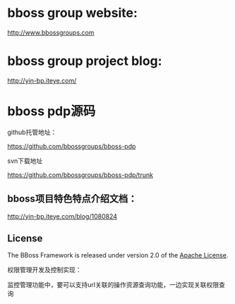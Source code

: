 ﻿# bboss group website:
http://www.bbossgroups.com

# bboss group project blog:
http://yin-bp.iteye.com/

# bboss pdp源码
github托管地址： 

https://github.com/bbossgroups/bboss-pdp 

svn下载地址 

https://github.com/bbossgroups/bboss-pdp/trunk 




## bboss项目特色特点介绍文档：
http://yin-bp.iteye.com/blog/1080824

## License

The BBoss Framework is released under version 2.0 of the [Apache License][].

[Apache License]: http://www.apache.org/licenses/LICENSE-2.0

权限管理开发及控制实现：

监控管理功能中，要可以支持url关联的操作资源查询功能，一边实现关联权限查询
